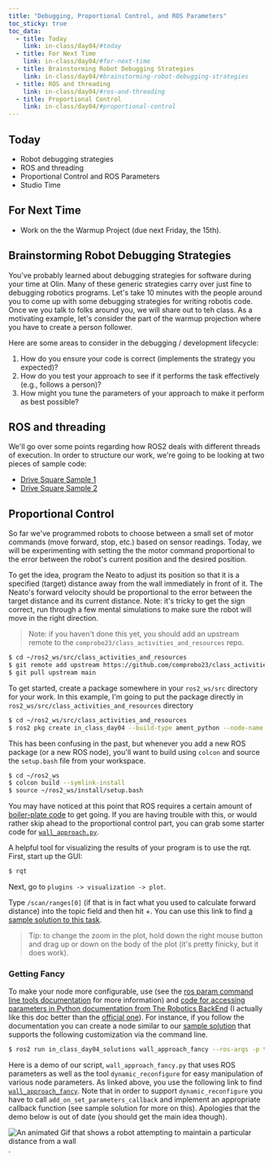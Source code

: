 ```yaml
---
title: "Debugging, Proportional Control, and ROS Parameters"
toc_sticky: true
toc_data:
  - title: Today
    link: in-class/day04/#today
  - title: For Next Time
    link: in-class/day04/#for-next-time
  - title: Brainstorming Robot Debugging Strategies
    link: in-class/day04/#brainstorming-robot-debugging-strategies
  - title: ROS and threading
    link: in-class/day04/#ros-and-threading
  - title: Proportional Control
    link: in-class/day04/#proportional-control
---
```


## Today
* Robot debugging strategies
* ROS and threading
* Proportional Control and ROS Parameters
* Studio Time

## For Next Time
* Work on the <a-no-proxy href="../assignments/warmup_project">the Warmup Project</a-no-proxy> (due next Friday, the 15th).


## Brainstorming Robot Debugging Strategies

You've probably learned about debugging strategies for software during your time at Olin.  Many of these generic strategies carry over just fine to debugging robotics programs.  Let's take 10 minutes with the people around you to come up with some debugging strategies for writing robotis code.  Once we you talk to folks around you, we will share out to teh class.  As a motivating example, let's consider the part of the warmup projection where you have to create a person follower.

Here are some areas to consider in the debugging / development lifecycle:
1.  How do you ensure your code is correct (implements the strategy you expected)?
2.  How do you test your approach to see if it performs the task effectively (e.g., follows a person)?
3.  How might you tune the parameters of your approach to make it perform as best possible?

## ROS and threading

We'll go over some points regarding how ROS2 deals with different threads of execution.  In order to structure our work, we're going to be looking at two pieces of sample code:

* [Drive Square Sample 1](../Sample_code/drive_square_sample_1)
* [Drive Square Sample 2](../Sample_code/drive_square_sample_3)

## Proportional Control

So far we've programmed robots to choose between a small set of motor commands (move forward, stop, etc.) based on sensor readings.  Today, we will be experimenting with setting the the motor command  proportional to the error between the robot's current position and the desired position.

To get the idea, program the Neato to adjust its position so that it is a specified (target) distance away from the wall immediately in front of it.  The Neato's forward velocity should be proportional to the error between the target distance and its current distance.  Note: it's tricky to get the sign correct, run through a few mental simulations to make sure the robot will move in the right direction.

> Note: if you haven't done this yet, you should add an upstream remote to the ``comprobo23/class_activities_and_resources`` repo.
```bash
$ cd ~/ros2_ws/src/class_activities_and_resources
$ git remote add upstream https://github.com/comprobo23/class_activities_and_resources
$ git pull upstream main
```

To get started, create a package somewhere in your ``ros2_ws/src`` directory for your work.  In this example, I'm going to put the package directly in ``ros2_ws/src/class_activities_and_resources`` directory

```bash
$ cd ~/ros2_ws/src/class_activities_and_resources
$ ros2 pkg create in_class_day04 --build-type ament_python --node-name wall_approach --dependencies rclpy std_msgs geometry_msgs sensor_msgs neato2_interfaces
```

This has been confusing in the past, but whenever you add a new ROS package (or a new ROS node), you'll want to build using ``colcon`` and source the ``setup.bash`` file from your workspace.

```bash
$ cd ~/ros2_ws
$ colcon build --symlink-install
$ source ~/ros2_ws/install/setup.bash
```

You may have noticed at this point that ROS requires a certain amount of [boiler-plate code](https://en.wikipedia.org/wiki/Boilerplate_code) to get going.  If you are having trouble with this, or would rather skip ahead to the proportional control part, you can grab some starter code for [``wall_approach.py``](../Sample_code/wall_approach_starter).

A helpful tool for visualizing the results of your program is to use the <a-no-proxy href="https://docs.ros.org/en/humble/Concepts/About-RQt.html">rqt</a-no-proxy>.  First, start up the GUI:

```bash
$ rqt
```

Next, go to ``plugins -> visualization -> plot``.

Type ``/scan/ranges[0]`` (if that is in fact what you used to calculate forward distance) into the topic field and then hit +.  You can use this link to find [a sample solution to this task](https://github.com/comprobo23/class_activities_and_resources/blob/main/in_class_day04_solutions/in_class_day04_solutions/wall_approach.py).

> Tip: to change the zoom in the plot, hold down the right mouse button and drag up or down on the body of the plot (it's pretty finicky, but it does work).

### Getting Fancy

To make your node more configurable, use (see the [ros param command line tools documentation](https://docs.ros.org/en/humble/Tutorials/Beginner-CLI-Tools/Understanding-ROS2-Parameters/Understanding-ROS2-Parameters.html) for more information) and [code for accessing parameters in Python documentation from The Robotics BackEnd](https://roboticsbackend.com/rclpy-params-tutorial-get-set-ros2-params-with-python/) (I actually like this doc better than the [official one](https://docs.ros.org/en/humble/Tutorials/Beginner-Client-Libraries/Using-Parameters-In-A-Class-Python.html)). For instance, if you follow the documentation you can create a node similar to our [sample solution](https://github.com/comprobo23/class_activities_and_resources/blob/main/in_class_day04_solutions/in_class_day04_solutions/wall_approach_fancy.py) that supports the following customization via the command line.

```bash
$ ros2 run in_class_day04_solutions wall_approach_fancy --ros-args -p target_distance:=1.5 -p Kp:=0.5
```

Here is a demo of our script, ``wall_approach_fancy.py`` that uses ROS parameters as well as the tool ``dynamic_reconfigure`` for easy manipulation of various node parameters.  As linked above, you use the following link to find [``wall_approach_fancy``](https://github.com/comprobo23/class_activities_and_resources/blob/main/in_class_day04_solutions/in_class_day04_solutions/wall_approach_fancy.py).  Note that in order to support ``dynamic_reconfigure`` you have to call ``add_on_set_parameters_callback`` and implement an appropriate callback function (see sample solution for more on this).  Apologies that the demo below is out of date (you should get the main idea though).

![An animated Gif that shows a robot attempting to maintain a particular distance from a wall](day04images/wall_approach_fancy.gif).
